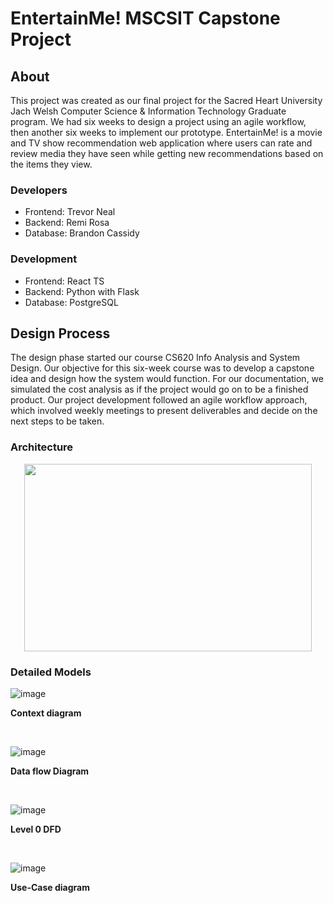﻿# EntertainMe! MSCSIT Capstone Project

## About
This project was created as our final project for the Sacred Heart University Jach Welsh Computer Science & Information Technology Graduate program. We had six weeks to design a project using an agile workflow, then another six weeks to implement our prototype.
EntertainMe! is a movie and TV show recommendation web application where users can rate and review media they have seen while getting new recommendations based on the items they view. 

### Developers
- Frontend: Trevor Neal
- Backend: Remi Rosa
- Database: Brandon Cassidy

### Development
- Frontend: React TS
- Backend: Python with Flask
- Database: PostgreSQL

## Design Process
The design phase started our course CS620 Info Analysis and System Design. Our objective for this six-week course was to develop a capstone idea and design how the system would function. For our documentation, we simulated the cost analysis as if the project would go on to be a finished product. Our project development followed an agile workflow approach, which involved weekly meetings to present deliverables and decide on the next steps to be taken.



### Architecture

<p align="center">
  <img width="460" height="300" src="[https://picsum.photos/460/300](https://github.com/Delphant/EntertainMe/assets/69480306/3ce1d611-e258-48af-8258-a8a4a7380259)">
</p>


### Detailed Models
![image](https://github.com/Delphant/EntertainMe/assets/69480306/d9e733b0-c872-4c94-9c64-06fd4fbfe1ea)

**Context diagram**

<br />

![image](https://github.com/Delphant/EntertainMe/assets/69480306/0ab84a06-61e0-46cb-a021-5f6aefd0d241)

**Data flow Diagram**

<br />

![image](https://github.com/Delphant/EntertainMe/assets/69480306/bbf0e07c-755e-45b4-9a8d-74b439db59de)

**Level 0 DFD**

<br />

![image](https://github.com/Delphant/EntertainMe/assets/69480306/eaae0940-0133-4342-88ea-1078e8d3a809)

**Use-Case diagram**

<br />

